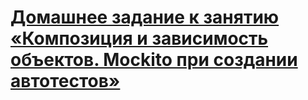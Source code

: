 # [Домашнее задание к занятию «Композиция и зависимость объектов. Mockito при создании автотестов»](https://github.com/netology-code/javaqa-homeworks/tree/master/dependency)
